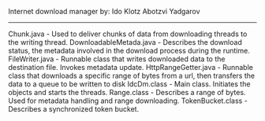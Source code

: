 Internet download manager by:
Ido Klotz 
Abotzvi Yadgarov
*********************************************************************************************
Chunk.java - Used to deliver chunks of data from downloading threads to the writing thread.
DownloadableMetada.java - Describes the download status, the metadata involved in the download process during the runtime. 
FileWriter.java - Runnable class that writes downloaded data to the destination file. Invokes metadata update.
HttpRangeGetter.java - Runnable class that downloads a specific range of bytes from a url, then transfers the data to a queue to be written to disk
IdcDm.class - Main class. Initiates the objects and starts the threads.
Range.class - Describes a range of bytes. Used for metadata handling and range downloading.
TokenBucket.class - Describes a synchronized token bucket.
